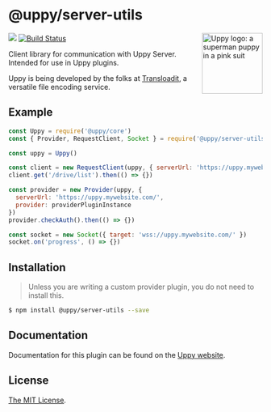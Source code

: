 # @uppy/server-utils

<img src="https://uppy.io/images/logos/uppy-dog-head-arrow.svg" width="120" alt="Uppy logo: a superman puppy in a pink suit" align="right">

<a href="https://www.npmjs.com/package/@uppy/server-utils"><img src="https://img.shields.io/npm/v/@uppy/server-utils.svg?style=flat-square"></a>
<a href="https://travis-ci.org/transloadit/uppy"><img src="https://img.shields.io/travis/transloadit/uppy/master.svg?style=flat-square" alt="Build Status"></a>

Client library for communication with Uppy Server. Intended for use in Uppy plugins.

Uppy is being developed by the folks at [Transloadit](https://transloadit.com), a versatile file encoding service.

## Example

```js
const Uppy = require('@uppy/core')
const { Provider, RequestClient, Socket } = require('@uppy/server-utils')

const uppy = Uppy()

const client = new RequestClient(uppy, { serverUrl: 'https://uppy.mywebsite.com/' })
client.get('/drive/list').then(() => {})

const provider = new Provider(uppy, {
  serverUrl: 'https://uppy.mywebsite.com/',
  provider: providerPluginInstance
})
provider.checkAuth().then(() => {})

const socket = new Socket({ target: 'wss://uppy.mywebsite.com/' })
socket.on('progress', () => {})
```

## Installation

> Unless you are writing a custom provider plugin, you do not need to install this.

```bash
$ npm install @uppy/server-utils --save
```

## Documentation

Documentation for this plugin can be found on the [Uppy website](https://uppy.io/docs/DOC_PAGE_HERE).

## License

[The MIT License](./LICENSE).

